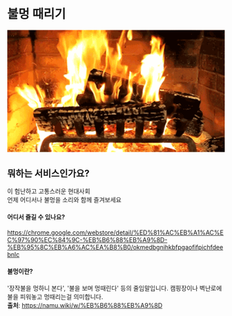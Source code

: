 # 불멍 때리기

<img src="https://github.com/ImInnocent/chrome-campfire/blob/master/giphy.gif" width=640 />

## 뭐하는 서비스인가요?
이 험난하고 고통스러운 현대사회<br/>
언제 어디서나 불멍을 소리와 함께 즐겨보세요

#### 어디서 즐길 수 있나요?
https://chrome.google.com/webstore/detail/%ED%81%AC%EB%A1%AC%EC%97%90%EC%84%9C-%EB%B6%88%EB%A9%8D-%EB%95%8C%EB%A6%AC%EA%B8%B0/okmedbgnihkbfpgaofifpichfdeebnlc

#### 불멍이란?
'장작불을 멍하니 본다', '불을 보며 멍때린다' 등의 줄임말입니다. 캠핑장이나 벽난로에 불을 피워놓고 멍때리는걸 의미합니다.<br/>
__출처__: https://namu.wiki/w/%EB%B6%88%EB%A9%8D
